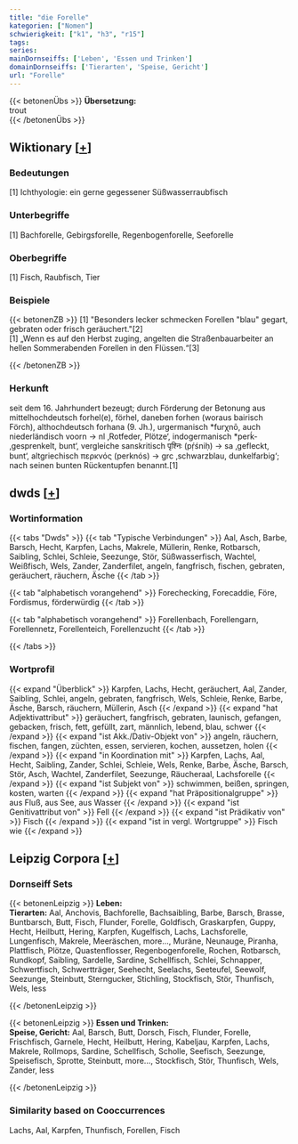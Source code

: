 ```yaml
---
title: "die Forelle"
kategorien: ["Nomen"]
schwierigkeit: ["k1", "h3", "r15"]
tags:
series:
mainDornseiffs: ['Leben', 'Essen und Trinken']
domainDornseiffs: ['Tierarten', 'Speise, Gericht']
url: "Forelle"
---
```


{{< betonenÜbs >}}
**Übersetzung:**  
trout  
{{< /betonenÜbs >}}

## Wiktionary [[+](https://de.wiktionary.org/wiki/Forelle)]

### Bedeutungen
[1] Ichthyologie: ein gerne gegessener Süßwasserraubfisch  

### Unterbegriffe
[1] Bachforelle, Gebirgsforelle, Regenbogenforelle, Seeforelle  

### Oberbegriffe
[1] Fisch, Raubfisch, Tier  

### Beispiele
{{< betonenZB >}}
[1] "Besonders lecker schmecken Forellen "blau" gegart, gebraten oder frisch geräuchert."[2]  
[1] „Wenn es auf den Herbst zuging, angelten die Straßenbauarbeiter an hellen Sommerabenden Forellen in den Flüssen.“[3]  

{{< /betonenZB >}}
### Herkunft
seit dem 16. Jahrhundert bezeugt; durch Förderung der Betonung aus mittelhochdeutsch forhel(e), förhel, daneben forhen (woraus bairisch Förch), althochdeutsch forhana (9. Jh.), urgermanisch *furχnō, auch niederländisch voorn → nl ‚Rotfeder, Plötze‘, indogermanisch *perḱ- ‚gesprenkelt, bunt‘, vergleiche sanskritisch पृश्निः (pṛ́śniḥ) → sa ‚gefleckt, bunt‘, altgriechisch περκνός (perknós) → grc ‚schwarzblau, dunkelfarbig‘; nach seinen bunten Rückentupfen benannt.[1]  



## dwds [[+](https://www.dwds.de/wb/Forelle)]

### Wortinformation
{{< tabs "Dwds" >}}
{{< tab "Typische Verbindungen" >}}
Aal, Asch, Barbe, Barsch, Hecht, Karpfen, Lachs, Makrele, Müllerin, Renke, Rotbarsch, Saibling, Schlei, Schleie, Seezunge, Stör, Süßwasserfisch, Wachtel, Weißfisch, Wels, Zander, Zanderfilet, angeln, fangfrisch, fischen, gebraten, geräuchert, räuchern, Äsche
{{< /tab >}}

{{< tab "alphabetisch vorangehend" >}}
Forechecking, Forecaddie, Före, Fordismus, förderwürdig
{{< /tab >}}

{{< tab "alphabetisch vorangehend" >}}
Forellenbach, Forellengarn, Forellennetz, Forellenteich, Forellenzucht
{{< /tab >}}

{{< /tabs >}}

### Wortprofil
{{< expand "Überblick" >}} Karpfen, Lachs, Hecht, geräuchert, Aal, Zander, Saibling, Schlei, angeln, gebraten, fangfrisch, Wels, Schleie, Renke, Barbe, Äsche, Barsch, räuchern, Müllerin, Asch {{< /expand >}}
{{< expand "hat Adjektivattribut" >}} geräuchert, fangfrisch, gebraten, launisch, gefangen, gebacken, frisch, fett, gefüllt, zart, männlich, lebend, blau, schwer {{< /expand >}}
{{< expand "ist Akk./Dativ-Objekt von" >}} angeln, räuchern, fischen, fangen, züchten, essen, servieren, kochen, aussetzen, holen {{< /expand >}}
{{< expand "in Koordination mit" >}} Karpfen, Lachs, Aal, Hecht, Saibling, Zander, Schlei, Schleie, Wels, Renke, Barbe, Äsche, Barsch, Stör, Asch, Wachtel, Zanderfilet, Seezunge, Räucheraal, Lachsforelle {{< /expand >}}
{{< expand "ist Subjekt von" >}} schwimmen, beißen, springen, kosten, warten {{< /expand >}}
{{< expand "hat Präpositionalgruppe" >}} aus Fluß, aus See, aus Wasser {{< /expand >}}
{{< expand "ist Genitivattribut von" >}} Fell {{< /expand >}}
{{< expand "ist Prädikativ von" >}} Fisch {{< /expand >}}
{{< expand "ist in vergl. Wortgruppe" >}} Fisch wie {{< /expand >}}

## Leipzig Corpora [[+](https://corpora.uni-leipzig.de/en/res?word=Forelle&corpusId=deu_newscrawl-public_2018)]

### Dornseiff Sets
{{< betonenLeipzig >}}
**Leben:**  
**Tierarten:** Aal, Anchovis, Bachforelle, Bachsaibling, Barbe, Barsch, Brasse, Buntbarsch, Butt, Fisch, Flunder, Forelle, Goldfisch, Graskarpfen, Guppy, Hecht, Heilbutt, Hering, Karpfen, Kugelfisch, Lachs, Lachsforelle, Lungenfisch, Makrele, Meeräschen, more..., Muräne, Neunauge, Piranha, Plattfisch, Plötze, Quastenflosser, Regenbogenforelle, Rochen, Rotbarsch, Rundkopf, Saibling, Sardelle, Sardine, Schellfisch, Schlei, Schnapper, Schwertfisch, Schwertträger, Seehecht, Seelachs, Seeteufel, Seewolf, Seezunge, Steinbutt, Sterngucker, Stichling, Stockfisch, Stör, Thunfisch, Wels, less  

{{< /betonenLeipzig >}}


{{< betonenLeipzig >}}
**Essen und Trinken:**  
**Speise, Gericht:** Aal, Barsch, Butt, Dorsch, Fisch, Flunder, Forelle, Frischfisch, Garnele, Hecht, Heilbutt, Hering, Kabeljau, Karpfen, Lachs, Makrele, Rollmops, Sardine, Schellfisch, Scholle, Seefisch, Seezunge, Speisefisch, Sprotte, Steinbutt, more..., Stockfisch, Stör, Thunfisch, Wels, Zander, less  

{{< /betonenLeipzig >}}

### Similarity based on Cooccurrences
Lachs, Aal, Karpfen, Thunfisch, Forellen, Fisch

